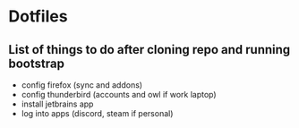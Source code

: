 # Dotfiles

## List of things to do after cloning repo and running bootstrap
- config firefox (sync and addons)
- config thunderbird (accounts and owl if work laptop)
- install jetbrains app
- log into apps (discord, steam if personal)
